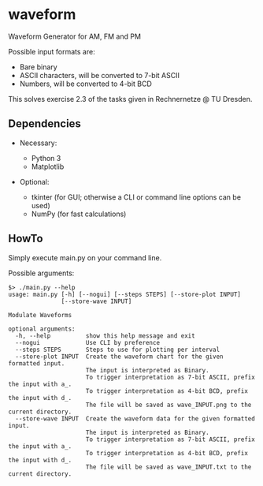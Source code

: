# waveform
Waveform Generator for AM, FM and PM

Possible input formats are:
* Bare binary
* ASCII characters, will be converted to 7-bit ASCII
* Numbers, will be converted to 4-bit BCD

This solves exercise 2.3 of the tasks given in Rechnernetze @ TU Dresden.

## Dependencies
* Necessary:
  * Python 3
  * Matplotlib

* Optional:
  * tkinter (for GUI; otherwise a CLI or command line options can be used)
  * NumPy (for fast calculations)

## HowTo
Simply execute main.py on your command line.

Possible arguments:  
```
$> ./main.py --help
usage: main.py [-h] [--nogui] [--steps STEPS] [--store-plot INPUT]
               [--store-wave INPUT]

Modulate Waveforms

optional arguments:
  -h, --help          show this help message and exit
  --nogui             Use CLI by preference
  --steps STEPS       Steps to use for plotting per interval
  --store-plot INPUT  Create the waveform chart for the given formatted input.
                      The input is interpreted as Binary.
                      To trigger interpretation as 7-bit ASCII, prefix the input with a_.
                      To trigger interpretation as 4-bit BCD, prefix the input with d_.
                      The file will be saved as wave_INPUT.png to the current directory.
  --store-wave INPUT  Create the waveform data for the given formatted input.
                      The input is interpreted as Binary.
                      To trigger interpretation as 7-bit ASCII, prefix the input with a_.
                      To trigger interpretation as 4-bit BCD, prefix the input with d_.
                      The file will be saved as wave_INPUT.txt to the current directory.
```

